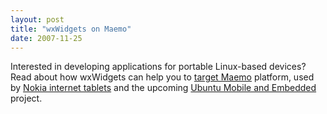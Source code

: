 ```yaml
---
layout: post
title: "wxWidgets on Maemo"
date: 2007-11-25
---
```


Interested in developing applications for portable Linux-based devices? Read
about how wxWidgets can help you to [target Maemo][1] platform, used by
[Nokia internet tablets][2] and the upcoming [Ubuntu Mobile and Embedded][3]
project.

[1]: http://wxwidgets.blogspot.com/2007/11/hildonizing-wxgtk.html
[2]: http://en.wikipedia.org/wiki/Nokia_770
[3]: https://wiki.ubuntu.com/MobileAndEmbedded
